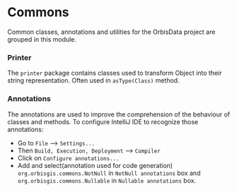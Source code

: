 # Commons

Common classes, annotations and utilities for the OrbisData project are grouped in this module.

### Printer

The `printer` package contains classes used to transform Object into their string representation. 
Often used in `asType(Class)` method.

### Annotations

The annotations are used to improve the comprehension of the behaviour of classes and methods.
To configure IntelliJ IDE to recognize those annotations:
 - Go to `File` --> `Settings...`
 - Then `Build, Execution, Deployment` --> `Compiler`
 - Click on `Configure annotations...`
 - Add and select(annotation used for code generation) `org.orbisgis.commons.NotNull` in `NotNull annotations` box and 
 `org.orbisgis.commons.Nullable` in `Nullable annotations` box.